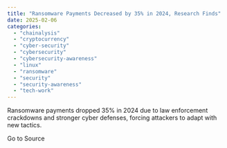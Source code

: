 ```yaml
---
title: "Ransomware Payments Decreased by 35% in 2024, Research Finds"
date: 2025-02-06
categories: 
  - "chainalysis"
  - "cryptocurrency"
  - "cyber-security"
  - "cybersecurity"
  - "cybersecurity-awareness"
  - "linux"
  - "ransomware"
  - "security"
  - "security-awareness"
  - "tech-work"
---
```


Ransomware payments dropped 35% in 2024 due to law enforcement crackdowns and stronger cyber defenses, forcing attackers to adapt with new tactics.

Go to Source
